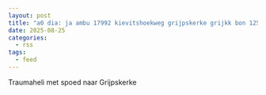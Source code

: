```yaml
---
layout: post
title: "a0 dia: ja ambu 17992 kievitshoekweg grijpskerke grijkk bon 125703"
date: 2025-08-25
categories: 
  - rss
tags: 
  - feed
---
```


Traumaheli met spoed naar Grijpskerke
